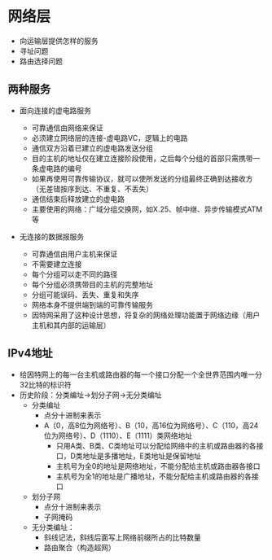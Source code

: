 # 网络层

- 向运输层提供怎样的服务
- 寻址问题
- 路由选择问题


## 两种服务
- 面向连接的虚电路服务
    - 可靠通信由网络来保证
    - 必须建立网络层的连接-虚电路VC，逻辑上的电路
    - 通信双方沿着已建立的虚电路发送分组
    - 目的主机的地址仅在建立连接阶段使用，之后每个分组的首部只需携带一条虚电路的编号
    - 如果再使用可靠传输协议，就可以使所发送的分组最终正确到达接收方（无差错按序到达、不重复、不丢失）
    - 通信结束后释放建立的虚电路
    - 主要使用的网络：广域分组交换网，如X.25、帧中继、异步传输模式ATM等
  
- 无连接的数据报服务
    - 可靠通信由用户主机来保证
    - 不需要建立连接
    - 每个分组可以走不同的路径
    - 每个分组必须携带目的主机的完整地址
    - 分组可能误码、丢失、重复和失序
    - 网络本身不提供端到端的可靠传输服务
    - 因特网采用了这种设计思想，将复杂的网络处理功能置于网络边缘（用户主机和其内部的运输层）

## IPv4地址
- 给因特网上的每一台主机或路由器的每一个接口分配一个全世界范围内唯一分32比特的标识符
- 历史阶段：分类编址->划分子网->无分类编址
  - 分类编址
    - 点分十进制来表示
    - A（0，高8位为网络号）、B（10，高16位为网络号）、C（110，高24位为网络号）、D（1110）、E（1111）类网络地址
      - 只用A类、B类、C类地址可以分配给网络中的主机或路由器的各接口，D类地址是多播地址，E类地址是保留地址
      - 主机号为全0的地址是网络地址，不能分配给主机或路由器各接口
      - 主机号为全1的地址是广播地址，不能分配给主机或路由器的各接口
  - 划分子网
    - 点分十进制来表示
    - 子网掩码
  - 无分类编址：
    - 斜线记法，斜线后面写上网络前缀所占的比特数量
    - 路由聚合（构造超网）


